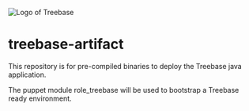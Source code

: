![Logo of Treebase](https://treebase.org/treebase-web/images/TreeBASE.png)
# treebase-artifact 

This repository is for pre-compiled binaries to deploy the Treebase java application.

The puppet module role_treebase will be used to bootstrap a Treebase ready environment.
